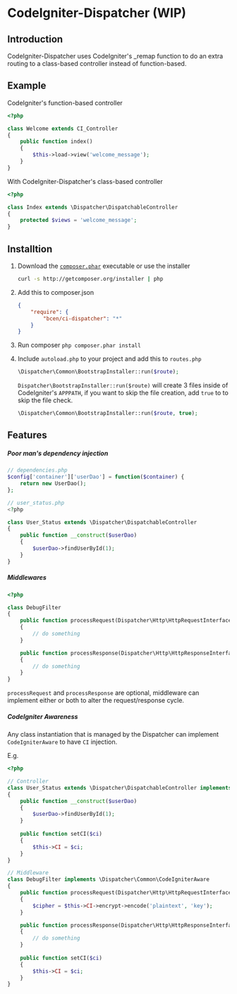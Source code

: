 CodeIgniter-Dispatcher (WIP)
============================


Introduction
------------

CodeIgniter-Dispatcher uses CodeIgniter's _remap function to do an extra routing
to a class-based controller instead of function-based.


Example
-------

CodeIgniter's function-based controller

```php
<?php

class Welcome extends CI_Controller
{
    public function index()
    {
        $this->load->view('welcome_message');
    }
}
```

With CodeIgniter-Dispatcher's class-based controller

```php
<?php

class Index extends \Dispatcher\DispatchableController
{
    protected $views = 'welcome_message';
}
```


Installtion
-----------

1. Download the [`composer.phar`](http://getcomposer.org/composer.phar) executable or use the installer

    ```sh
    curl -s http://getcomposer.org/installer | php
    ```

2. Add this to composer.json

    ```json
    {
        "require": {
            "bcen/ci-dispatcher": "*"
        }
    }
    ```

3. Run composer `php composer.phar install`

4. Include `autoload.php` to your project and add this to `routes.php`
    ```php
    \Dispatcher\Common\BootstrapInstaller::run($route);
    ```

    `Dispatcher\BootstrapInstaller::run($route)` will create 3 files inside of
    CodeIgniter's `APPPATH`, if you want to skip the file creation, add `true`
    to to skip the file check.

    ```php
    \Dispatcher\Common\BootstrapInstaller::run($route, true);
    ```

Features
--------

##### Poor man's dependency injection #####

```php
// dependencies.php
$config['container']['userDao'] = function($container) {
    return new UserDao();
};

// user_status.php
<?php

class User_Status extends \Dispatcher\DispatchableController
{
    public function __construct($userDao)
    {
        $userDao->findUserById(1);
    }
}
```

##### Middlewares #####

```php
<?php

class DebugFilter
{
    public function processRequest(Dispatcher\Http\HttpRequestInterface $req)
    {
        // do something
    }

    public function processResponse(Dispatcher\Http\HttpResponseInterface $res)
    {
        // do something
    }
}
```

`processRequest` and `processResponse` are optional, middleware can implement either or both
to alter the request/response cycle.


##### CodeIgniter Awareness #####

Any class instantiation that is managed by the Dispatcher can implement `CodeIgniterAware`
to have `CI` injection.

E.g.
```php
<?php

// Controller
class User_Status extends \Dispatcher\DispatchableController implements \Dispatcher\Common\CodeIgniterAware
{
    public function __construct($userDao)
    {
        $userDao->findUserById(1);
    }
    
    public function setCI($ci)
    {
        $this->CI = $ci;
    }
}

// Middleware
class DebugFilter implements \Dispatcher\Common\CodeIgniterAware
{
    public function processRequest(Dispatcher\Http\HttpRequestInterface $req)
    {
        $cipher = $this->CI->encrypt->encode('plaintext', 'key');
    }

    public function processResponse(Dispatcher\Http\HttpResponseInterface $res)
    {
        // do something
    }
    
    public function setCI($ci)
    {
        $this->CI = $ci;
    }
}
```

